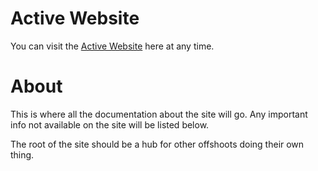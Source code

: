 # Active Website
You can visit the [Active Website](https://sim2kid.github.io/webdev1-sp22/) here at any time.

# About
This is where all the documentation about the site will go. Any important info not available on the site will be listed below.

The root of the site should be a hub for other offshoots doing their own thing.
